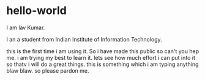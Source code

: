 # hello-world

I am lav Kumar.

I an a student from Indian Institute of Information Technology.

this is the first time i am using it.
So i have made this public so can't you hep me.
i am trying my best to learn it.
lets see how much effort i can put into it so thatv i will do a great things.
this is something which i am typing anything blaw blaw.
so please pardon me.
